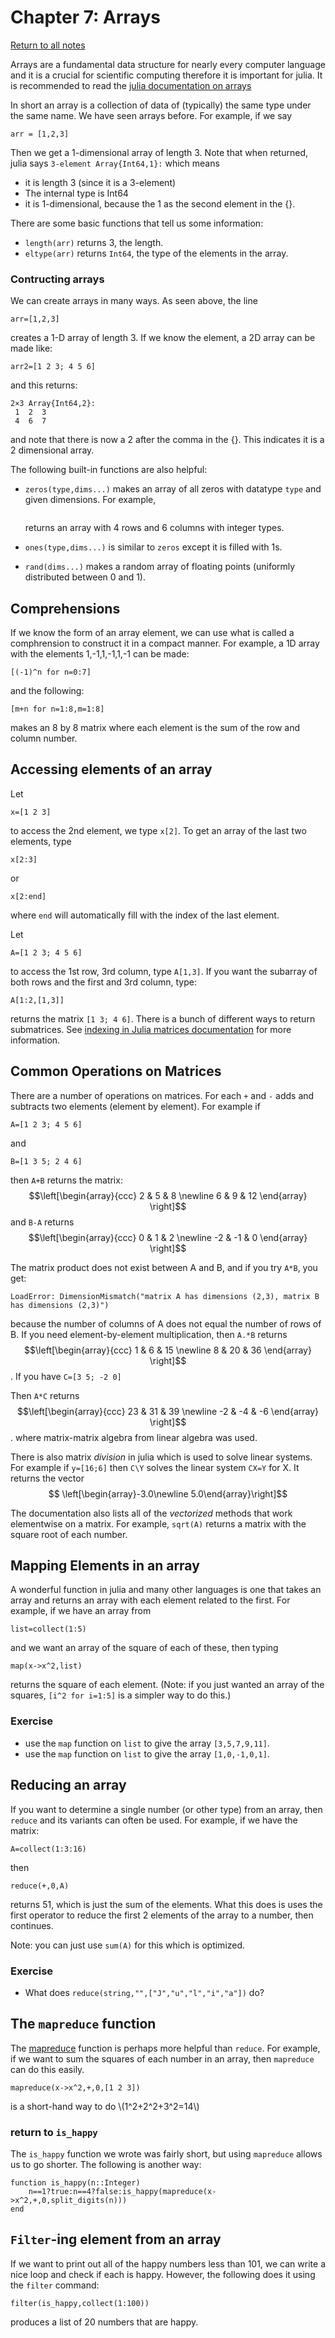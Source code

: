 Chapter 7: Arrays
========

[Return to all notes](index.html)

Arrays are a fundamental data structure for nearly every computer language and it is a crucial for scientific computing therefore it is important for julia.  It is recommended to read the [julia documentation on arrays](http://docs.julialang.org/en/release-0.5/manual/arrays/)

In short an array is a collection of data of (typically) the same type under the same name.  We have seen arrays before.  For example, if we say
```
arr = [1,2,3]
```

Then we get a 1-dimensional array of length 3.  Note that when returned, julia says `3-element Array{Int64,1}:` which means

* it is length 3 (since it is a 3-element)
* The internal type is Int64
* it is 1-dimensional, because the 1 as the second element in the {}.  

There are some basic functions that tell us some information:

* `length(arr)` returns 3, the length.
* `eltype(arr)` returns `Int64`, the type of the elements in the array.

### Contructing arrays

We can create arrays in many ways.  As seen above, the line
```
arr=[1,2,3]
```

creates a 1-D array of length 3.  If we know the element, a 2D array can be made like:
```
arr2=[1 2 3; 4 5 6]
```

and this returns:
```
2×3 Array{Int64,2}:
 1  2  3
 4  6  7
```

and note that there is now a 2 after the comma in the {}.  This indicates it is a 2 dimensional array.  

 The following built-in functions are also helpful:

* `zeros(type,dims...)` makes an array of all zeros with datatype `type` and given dimensions.  For example,
  ```zeros(Integer,4,6)
  ```

    returns an array with 4 rows and 6 columns with integer types.

* `ones(type,dims...)` is similar to `zeros` except it is filled with 1s.

* `rand(dims...)` makes a random array of floating points (uniformly distributed between 0 and 1).  


Comprehensions
-------

If we know the form of an array element, we can use what is called a comphrension to construct it in a compact manner.  For example, a 1D array with the elements 1,-1,1,-1,1,-1 can be made:

```
[(-1)^n for n=0:7]
```

and the following:
```
[m+n for n=1:8,m=1:8]
```

makes an 8 by 8 matrix where each element is the sum of the row and column number.

Accessing elements of an array
------

Let
```
x=[1 2 3]
```

to access the 2nd element, we type `x[2]`.  To get an array of the last two elements, type
```
x[2:3]
```

or
```
x[2:end]
```

where `end` will automatically fill with the index of the last element.  

Let
```
A=[1 2 3; 4 5 6]
```

to access the 1st row, 3rd column, type `A[1,3]`.  If you want the subarray of both rows and the first and 3rd column, type:
```
A[1:2,[1,3]]
```

returns the matrix `[1 3; 4 6]`.  There is a bunch of different ways to return submatrices.  See [indexing in Julia matrices documentation](http://docs.julialang.org/en/release-0.5/manual/arrays/#indexing) for more information.

Common Operations on Matrices
-------

There are a number of operations on matrices.  For each `+` and `-` adds and subtracts two elements (element by element).  For example if
```
A=[1 2 3; 4 5 6]
```

and
```
B=[1 3 5; 2 4 6]
```

then `A+B` returns the matrix:
$$\left[\begin{array}{ccc} 2 & 5 & 8 \newline 6 & 9 & 12 \end{array} \right]$$
and `B-A` returns
$$\left[\begin{array}{ccc} 0 & 1 & 2 \newline -2 & -1 & 0  \end{array} \right]$$

The matrix product does not exist between A and B, and if you try `A*B`, you get:
```
LoadError: DimensionMismatch("matrix A has dimensions (2,3), matrix B has dimensions (2,3)")
```

because the number of columns of A does not equal the number of rows of B.  If you need element-by-element multiplication, then `A.*B` returns
$$\left[\begin{array}{ccc} 1 & 6 &   15 \newline
 8 & 20 & 36  \end{array} \right]$$. If you have
 `C=[3 5; -2 0]`

 Then `A*C` returns
 $$\left[\begin{array}{ccc} 23 & 31 & 39 \newline
-2 & -4 & -6 \end{array} \right]$$.
where matrix-matrix algebra from linear algebra was used.  

There is also matrix *division* in julia which is used to solve linear systems.  For example if
`y=[16;6]`
then `C\Y` solves the linear system `CX=Y` for X.  It returns the vector
$$ \left[\begin{array}-3.0\newline 5.0\end{array}\right]$$

The documentation also lists all of the *vectorized* methods that work elementwise on a matrix.  For example, `sqrt(A)` returns a matrix with the square root of each number.

Mapping Elements in an array
------------

A wonderful function in julia and many other languages is one that takes an array and returns an array with each element related to the first.  For example, if we have an array from
```
list=collect(1:5)
```

and we want an array of the square of each of these, then typing
```
map(x->x^2,list)
```

returns the square of each element.  (Note: if you just wanted an array of the squares, `[i^2 for i=1:5]` is a simpler way to do this.)

### Exercise

* use the `map` function on `list` to give the array `[3,5,7,9,11]`.
* use the `map` function on `list` to give the array `[1,0,-1,0,1]`.

Reducing an array
----

If you want to determine a single number (or other type) from an array, then `reduce` and its variants can often be used.  For example, if we have the matrix:
```
A=collect(1:3:16)
```

then
```
reduce(+,0,A)
```

returns 51, which is just the sum of the elements.  What this does is uses the first operator to reduce the first 2 elements of the array to a number, then continues.  

Note: you can just use `sum(A)` for this which is optimized.  

### Exercise

* What does `reduce(string,"",["J","u","l","i","a"])` do?


The `mapreduce` function
-----

The [mapreduce](http://docs.julialang.org/en/release-0.5/stdlib/collections/#Base.mapreduce) function is perhaps more helpful than `reduce`.  For example, if we want to sum the squares of each number in an array, then `mapreduce` can do this easily.

```
mapreduce(x->x^2,+,0,[1 2 3])
```

is a short-hand way to do \\(1^2+2^2+3^2=14\\)


### return to `is_happy`

The `is_happy` function we wrote was fairly short, but using `mapreduce` allows us to go shorter.  The following is another way:

```
function is_happy(n::Integer)
    n==1?true:n==4?false:is_happy(mapreduce(x->x^2,+,0,split_digits(n)))
end
```

`Filter`-ing element from an array
------

If we want to print out all of the happy numbers less than 101, we can write a nice loop and check if each is happy.  However, the following does it using the `filter` command:
```
filter(is_happy,collect(1:100))
```

produces a list of 20 numbers that are happy.  
